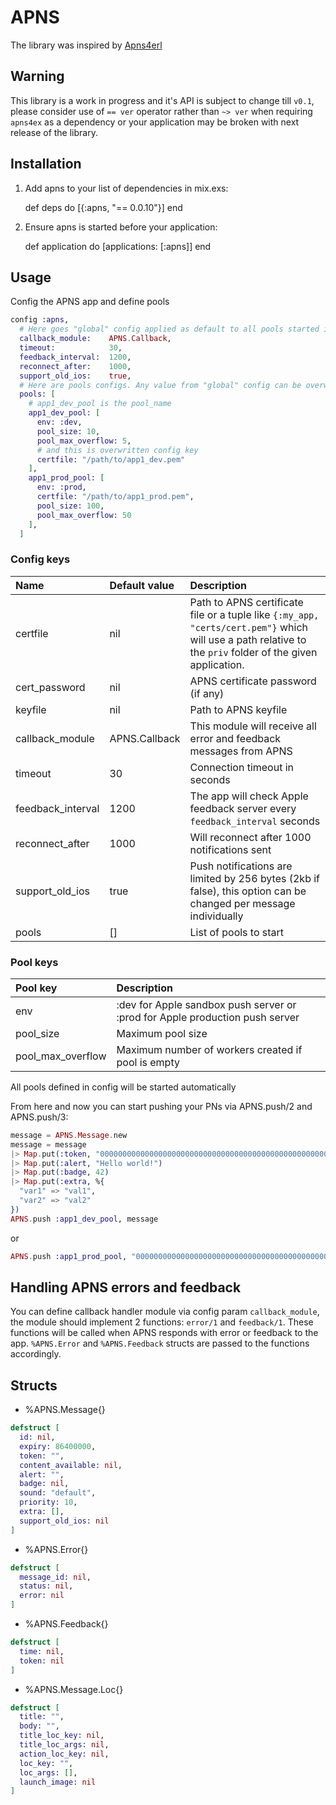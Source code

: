 # APNS

The library was inspired by [Apns4erl](https://github.com/inaka/apns4erl)

## Warning

This library is a work in progress and it's API is subject to change till `v0.1`, please consider use of `== ver` operator rather than `~> ver` when requiring `apns4ex` as a dependency or your application may be broken with next release of the library.

## Installation

  1. Add apns to your list of dependencies in mix.exs:

        def deps do
          [{:apns, "== 0.0.10"}]
        end

  2. Ensure apns is started before your application:

        def application do
          [applications: [:apns]]
        end

## Usage

Config the APNS app and define pools

```elixir
config :apns,
  # Here goes "global" config applied as default to all pools started if not overwritten by pool-specific value
  callback_module:    APNS.Callback,
  timeout:            30,
  feedback_interval:  1200,
  reconnect_after:    1000,
  support_old_ios:    true,
  # Here are pools configs. Any value from "global" config can be overwritten in any single pool config
  pools: [
    # app1_dev_pool is the pool_name
    app1_dev_pool: [
      env: :dev,
      pool_size: 10,
      pool_max_overflow: 5,
      # and this is overwritten config key
      certfile: "/path/to/app1_dev.pem"
    ],
    app1_prod_pool: [
      env: :prod,
      certfile: "/path/to/app1_prod.pem",
      pool_size: 100,
      pool_max_overflow: 50
    ],
  ]
```

### Config keys

Name               | Default value  | Description
:----------------- | :------------- | :-------------------
certfile           | nil            | Path to APNS certificate file or a tuple like `{:my_app, "certs/cert.pem"}` which will use a path relative to the `priv` folder of the given application.
cert_password      | nil            | APNS certificate password (if any)
keyfile            | nil            | Path to APNS keyfile
callback_module    | APNS.Callback  | This module will receive all error and feedback messages from APNS
timeout            | 30             | Connection timeout in seconds
feedback_interval  | 1200           | The app will check Apple feedback server every `feedback_interval` seconds
reconnect_after    | 1000           | Will reconnect after 1000 notifications sent
support_old_ios    | true           | Push notifications are limited by 256 bytes (2kb if false), this option can be changed per message individually
pools              | []             | List of pools to start

### Pool keys

Pool key           | Description
:----------------- | :-------------
env                | :dev for Apple sandbox push server or :prod for Apple production push server
pool_size          | Maximum pool size
pool_max_overflow  | Maximum number of workers created if pool is empty

All pools defined in config will be started automatically

From here and now you can start pushing your PNs via APNS.push/2 and APNS.push/3:
```Elixir
message = APNS.Message.new
message = message
|> Map.put(:token, "0000000000000000000000000000000000000000000000000000000000000000")
|> Map.put(:alert, "Hello world!")
|> Map.put(:badge, 42)
|> Map.put(:extra, %{
  "var1" => "val1",
  "var2" => "val2"
})
APNS.push :app1_dev_pool, message
```
or
```Elixir
APNS.push :app1_prod_pool, "0000000000000000000000000000000000000000000000000000000000000000", "Hello world!"
```

## Handling APNS errors and feedback

You can define callback handler module via config param `callback_module`, the module should implement 2 functions: `error/1` and `feedback/1`. These functions will be called when APNS responds with error or feedback to the app. `%APNS.Error` and `%APNS.Feedback` structs are passed to the functions accordingly.

## Structs

- %APNS.Message{}
```elixir
defstruct [
  id: nil,
  expiry: 86400000,
  token: "",
  content_available: nil,
  alert: "",
  badge: nil,
  sound: "default",
  priority: 10,
  extra: [],
  support_old_ios: nil
]
```
- %APNS.Error{}
```elixir
defstruct [
  message_id: nil,
  status: nil,
  error: nil
]
```
- %APNS.Feedback{}
```elixir
defstruct [
  time: nil,
  token: nil
]
```
- %APNS.Message.Loc{}
```elixir
defstruct [
  title: "",
  body: "",
  title_loc_key: nil,
  title_loc_args: nil,
  action_loc_key: nil,
  loc_key: "",
  loc_args: [],
  launch_image: nil
]
```

